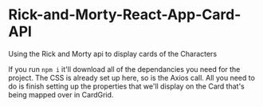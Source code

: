 # Rick-and-Morty-React-App-Card-API
Using the Rick and Morty api to display cards of the Characters

If you run `npm i` it'll download all of the dependancies you need for the project.
The CSS is already set up here, so is the Axios call.
All you need to do is finish setting up the properties that we'll display on the Card that's being mapped over in CardGrid.
